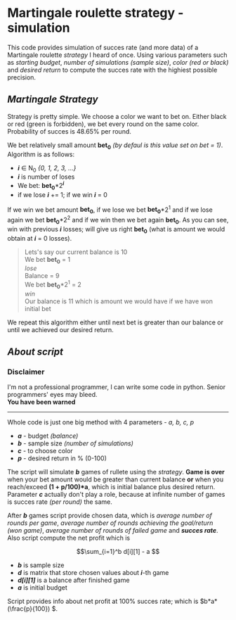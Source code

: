 **Martingale roulette strategy - simulation**
========================
This code provides simulation of succes rate (and more data) of a Martingale roulette *strategy* I heard of once.
Using various parameters such as *starting budget*, *number of simulations (sample size)*, *color (red or black)* and *desired return* to compute the succes rate with the highiest possible precision.

*Martingale Strategy*
----------
Strategy is pretty simple. We choose a color we want to bet on. Either black or red (green is forbidden), we bet every round on the same color. Probability of succes is 48.65% per round.  

We bet relatively small amount **bet<sub>0</sub>** *(by defaul is this value set on bet = 1)*. Algorithm is as follows:  
- ***i*** ∈ N<sub>0</sub> *{0, 1, 2, 3, ...}*
- ***i*** is number of loses
- We bet: __bet<sub>0</sub>__*2<sup>***i***</sup>
- if we lose ***i*** += 1; if we win ***i*** = 0

If we win we bet amount **bet<sub>0</sub>**, if we lose we bet __bet<sub>0</sub>__*2<sup>1</sup> and if we lose again we bet __bet<sub>0</sub>__*2<sup>2</sup> and if we win then we bet again **bet<sub>0</sub>**.
As you can see, win with previous ***i*** losses; will give us right **bet<sub>0</sub>** (what is amount we would obtain at ***i*** = 0 losses).

>Lets's say our current balance is 10  
>We bet __bet<sub>0</sub>__ = 1  
>*lose*  
>Balance = 9  
>We bet __bet<sub>0</sub>__*2<sup>1</sup> = 2  
>*win*  
>Our balance is 11 which is amount we would have if we have won initial bet  

We repeat this algorithm either until next bet is greater than our balance or until we achieved our desired return.

*About script*
--------------
### Disclaimer  
I'm not a professional programmer, I can write some code in python. Senior programmers' eyes may bleed.   
**You have been warned**  
___
Whole code is just one big method with 4 parameters - *a, b, c, p*
- ***a*** - budget *(balance)*  
- ***b*** - sample size *(number of simulations)*  
- ***c*** - to choose color  
- ***p*** - desired return in % (0-100)

The script will simulate ***b*** games of rullete using the *strategy*. **Game is over** when your bet amount would be greater than current balance **or** when you reach/exceed __(1 + p/100)*a__, which is initial balance plus desired return.  
Parameter ***c*** actually don't play a role, because at infinite number of games is succes rate *(per round)* the same.  

After ***b*** games script provide chosen data, which is *average number of rounds per game*, *average number of rounds achieving the goal/return (won game)*, *average number of rounds of failed game* and ***succes rate***.  
Also script compute the net profit which is  
```math
\sum_{i=1}^b d[i][1] - a   
```
- ***b*** is sample size
- ***d*** is matrix that store chosen values about ***i***-th game
- ***d[i][1]*** is a balance after finished game
- ***a*** is initial budget

Script provides info about net profit at 100% succes rate; which is $`b*a*(\frac{p}{100}) `$.









